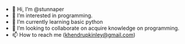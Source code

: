 - 👋 Hi, I’m @stunnaper
- 👀 I’m interested in programming.
- 🌱 I’m currently learning basic python
- 💞️ I’m looking to collaborate on acquire knowledge on programming.
- 📫 How to reach me (khendrupkinley@gmail.com)

<!---
stunnaper/stunnaper is a ✨ special ✨ repository because its `README.md` (this file) appears on your GitHub profile.
You can click the Preview link to take a look at your changes.
--->
